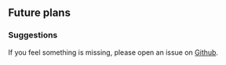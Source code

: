 ## Future plans

### Suggestions

If you feel something is missing, please open an issue on
[Github](https://github.com/kseistrup/trims/issues).
